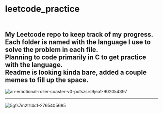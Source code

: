 # leetcode_practice
<br>My Leetcode repo to keep track of my progress.
<br>Each folder is named with the language I use to solve the problem in each file.
<br>Planning to code primarily in C to get practice with the language.
<br>Readme is looking kinda bare, added a couple memes to fill up the space.
<br>
---

![an-emotional-roller-coaster-v0-pufszsrs9jea1-902054397](https://github.com/antt3/leetcode_practice/assets/95051166/824e77c8-af05-4ee3-8a08-de9767e7c0a8) 

---

![5gfs7m2t1l4c1-2765405685](https://github.com/antt3/leetcode_practice/assets/95051166/4183a398-1d94-49a7-96b7-27e4020fb669)
